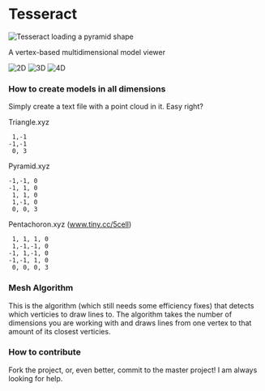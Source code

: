 # Tesseract

![Tesseract loading a pyramid shape](http://i.imgur.com/0BS7TqX.png)

A vertex-based multidimensional model viewer

![2D](https://img.shields.io/badge/2D%20Models-Implemented-green.svg)
![3D](https://img.shields.io/badge/3D%20Models-Implemented-green.svg)
![4D](https://img.shields.io/badge/4D%20Models-Unimplemented-red.svg)

### How to create models in all dimensions

Simply create a text file with a point cloud in it. Easy right?

Triangle.xyz
```
 1,-1
-1,-1
 0, 3
```

Pyramid.xyz
```
-1,-1, 0
-1, 1, 0
 1, 1, 0
 1,-1, 0
 0, 0, 3
```

Pentachoron.xyz (www.tiny.cc/5cell)
```
 1, 1, 1, 0
 1,-1,-1, 0
-1, 1,-1, 0
-1,-1, 1, 0
 0, 0, 0, 3
```

### Mesh Algorithm

This is the algorithm (which still needs some efficiency fixes) that detects which verticies to draw lines to. The algorithm takes the number of dimensions you are working with and draws lines from one vertex to that amount of its closest verticies.

### How to contribute
Fork the project, or, even better, commit to the master project! I am always looking for help.
